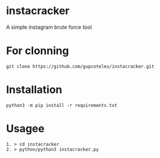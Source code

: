# instacracker

A simple instagram brute force tool

# For clonning

```
git clone https://github.com/gupcoteles/instacracker.git
```

# Installation

```
python3 -m pip install -r requirements.txt
```

# Usagee

```
1. > cd instacracker
2. > python/python3 instacracker.py
```

